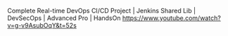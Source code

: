 Complete Real-time DevOps CI/CD Project | Jenkins Shared Lib | DevSecOps | Advanced Pro |  HandsOn 
https://www.youtube.com/watch?v=g-v9AsubOqY&t=52s
